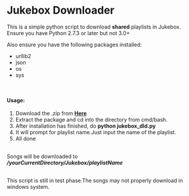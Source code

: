 <h1>Jukebox Downloader</h1>

This is a simple python script to download <b>shared</b> playlists in Jukebox.</br>
Ensure you have Python 2.7.3 or later but not 3.0+

Also ensure you have the following packages installed:
<ul>
<li>urllib2</li>
<li>json</li>
<li>os</li>
<li>sys</li>
</ul>
</br>

<h4>Usage:</h4>

1) Download the .zip from
   <a href="https://github.com/KKcorps/Jukebox_dld/archive/master.zip"><b>Here</b></a><br/>
2) Extract the package and cd into the directory from cmd/bash.<br/>
3) After installation has finished, do <b>python jukebox_dld.py</b><br/>
4) It will prompt for playlist name.Just input the name of the playlist.<br/>
5) All done<br/>
<br/>
Songs will be downloaded to <b><i>/yourCurrentDirectory/Jukebox/playlistName</i></b><br/>
<br/>

This script is still in test phase.The songs may not properly download in windows system.
